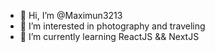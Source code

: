 - 👋 Hi, I’m @Maximun3213
- 👀 I’m interested in photography and traveling
- 🌱 I’m currently learning ReactJS && NextJS

<!---
Maximun3213/Maximun3213 is a ✨ special ✨ repository because its `README.md` (this file) appears on your GitHub profile.
You can click the Preview link to take a look at your changes.
--->
